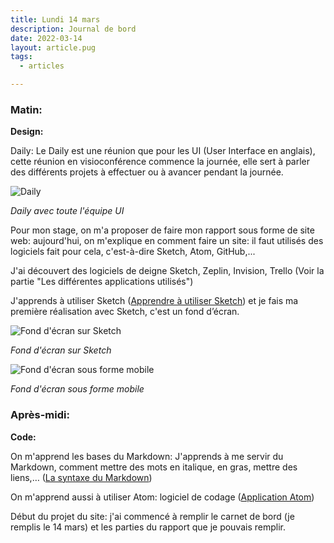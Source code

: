 ```yaml
---
title: Lundi 14 mars
description: Journal de bord
date: 2022-03-14
layout: article.pug
tags:
  - articles

---
```

### Matin:

**Design:**

Daily: Le Daily est une réunion que pour les UI (User Interface en anglais), cette réunion en visioconférence commence la journée, elle sert à parler des différents projets à effectuer ou à avancer pendant la journée.

![Daily](/assets/dailyui.jpeg)

*Daily avec toute l'équipe UI*

Pour mon stage, on m'a proposer de faire mon rapport sous forme de site web: aujourd'hui, on m'explique en comment faire un site: il faut utilisés des logiciels fait pour cela, c'est-à-dire Sketch, Atom, GitHub,...

J'ai découvert des logiciels de deigne Sketch, Zeplin, Invision, Trello (Voir la partie "Les différentes applications utilisés")

 J'apprends à utiliser Sketch ([Apprendre à utiliser Sketch](https://youtu.be/ilcwjXTqyNM)) et je fais ma première réalisation avec Sketch, c'est un fond d’écran.

![Fond d'écran sur Sketch](/assets/fonddecransketch.jpeg)

*Fond d'écran sur Sketch*

![Fond d'écran sous forme mobile](/assets/fonddecran.jpeg)

*Fond d'écran sous forme mobile*

### Après-midi:

**Code:**

On m'apprend les bases du Markdown: J'apprends à me servir du Markdown, comment mettre des mots en italique, en gras, mettre des liens,… ([La syntaxe du Markdown](/metierdedeveloppeur))

On m'apprend aussi à utiliser Atom: logiciel de codage ([Application Atom](/differentsapp))

Début du projet du site: j'ai commencé à remplir le carnet de bord (je remplis le 14 mars) et les parties du rapport que je pouvais remplir.
